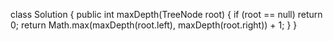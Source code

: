 class Solution {
    public int maxDepth(TreeNode root) {
        if (root == null)
            return 0;
        return Math.max(maxDepth(root.left), maxDepth(root.right)) + 1;
    }
}